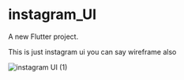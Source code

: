 # instagram_UI

A new Flutter project.

This is just instagram ui you can say wireframe also

![instagram UI (1)](https://user-images.githubusercontent.com/49922022/161984290-aa956eb3-17fd-44f8-930a-dfe761ff0b6e.png)
